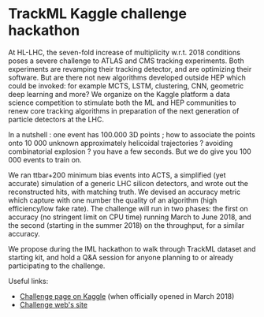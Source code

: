 
# TrackML Kaggle challenge hackathon

At HL-LHC, the seven-fold increase of multiplicity w.r.t. 2018 conditions poses a severe challenge to ATLAS and CMS tracking experiments. Both experiments are revamping their tracking detector, and are optimizing their software. But are there not new algorithms developed outside HEP which could be invoked: for example  MCTS, LSTM, clustering, CNN, geometric deep learning and more?
We organize on the Kaggle platform a  data science competition to stimulate both the ML and HEP communities to renew core tracking algorithms in preparation of the next generation of particle detectors at the LHC.   

In a nutshell : one event has 100.000 3D points  ; how to associate the points onto 10 000 unknown approximately helicoidal trajectories ? avoiding combinatorial explosion ? you have a few seconds. But we do give you 100 000 events to train on.

We ran ttbar+200 minimum bias events into ACTS, a simplified (yet accurate) simulation of a generic LHC silicon detectors, and wrote out the reconstructed hits, with matching truth. We devised an accuracy metric which capture with one number the quality of an algorithm  (high efficiency/low fake rate). 
The challenge will run in two phases:  the first on accuracy (no stringent limit on CPU time) running March to June 2018, and the second (starting in the summer 2018) on the throughput, for a similar accuracy.

We propose during the IML hackathon to walk through TrackML dataset and starting kit, and hold a Q&A session for anyone
planning to or already participating to the challenge.

Useful links:
 - [Challenge page on Kaggle](https://www.kaggle.com/c/trackml-particle-identification) (when officially opened in March 2018)
 - [Challenge web's site](https://sites.google.com/site/trackmlparticle/)





